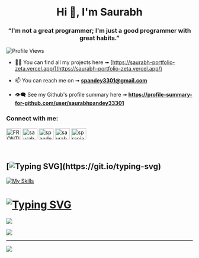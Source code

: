 <h1 align="center">Hi 👋, I'm Saurabh</h1>
<h3 align="center">“I'm not a great programmer; I'm just a good programmer with great habits.”</h3>

![Profile Views](https://komarev.com/ghpvc/?username=saurabhpandey33301&label=Profile%20views&color=0e75b6&style=flat)

- 👨‍💻 You can find all my projects here ➟ [https://saurabh-portfolio-zeta.vercel.app/](https://saurabh-portfolio-zeta.vercel.app/)

- 📫 You can reach me on  ➟ **spandey3301@gmail.com**

- 👁️‍🗨️ See my Github's profile summary here ➟ **https://profile-summary-for-github.com/user/saurabhpandey33301**

<!-- - 📄 Know about my experiences [https://drive.google.com/file/d/1DiBn4lUKVqXh0Yyt14sx4S-p11BXwD4n/view?usp=sharing](https://drive.google.com/file/d/1DiBn4lUKVqXh0Yyt14sx4S-p11BXwD4n/view?usp=sharing) -->

<h3 align="left">Connect with me:</h3>
<p align="left">
<a href="https://x.com/FRONTIER3301" target="blank"><img align="center" src="https://img.shields.io/badge/X-000000?style=for-the-badge&logo=x&logoColor=white" alt="FRONTIER3301" height="30" width="40" /></a>
<a href="https://www.linkedin.com/in/saurabh3301/" target="blank"><img align="center" src="https://raw.githubusercontent.com/rahuldkjain/github-profile-readme-generator/master/src/images/icons/Social/linked-in-alt.svg" alt="saurabh3301" height="30" width="40" /></a>
<a href="https://www.codechef.com/users/spandey3301" target="blank"><img align="center" src="https://cdn.jsdelivr.net/npm/simple-icons@3.1.0/icons/codechef.svg" alt="spandey3301" height="30" width="40" /></a>
<a href="https://leetcode.com/u/saurabh3301/" target="blank"><img align="center" src="https://raw.githubusercontent.com/rahuldkjain/github-profile-readme-generator/master/src/images/icons/Social/leet-code.svg" alt="saurabh3301" height="30" width="40" /></a>
<a href="https://www.geeksforgeeks.org/user/spandey3301/" target="blank"><img align="center" src="https://raw.githubusercontent.com/rahuldkjain/github-profile-readme-generator/master/src/images/icons/Social/geeks-for-geeks.svg" alt="spranjal_3301" height="30" width="40" /></a>
</p>
<br>

## [![Typing SVG](https://readme-typing-svg.demolab.com?font=Fira+Code&weight=800&size=35&duration=4000&pause=100&vCenter=true&width=435&height=40&lines=%F0%9F%92%BB+My+Tech+Stack:)](https://git.io/typing-svg)

[![My Skills](https://skillicons.dev/icons?i=python,cpp,ts,js,tailwind,react,nextjs,nodejs,express,bun,pnpm,prisma,mysql,mongodb,redis,postgres,supabase,firebase,docker,gcp,aws,nginx,git,linux,vercel&theme=dark)](https://skillicons.dev)

# [![Typing SVG](https://readme-typing-svg.demolab.com?font=Fira+Code&weight=800&size=35&duration=4000&pause=100&color=34F74C&vCenter=true&width=435&height=40&lines=+%F0%9F%93%8A+My+GitHub+Stats%3A)](https://git.io/typing-svg)
<!-- ![](https://github-readme-streak-stats.herokuapp.com/?user=spranjal3301&theme=holi&hide_border=false)<br/> -->
![](https://github-readme-stats.vercel.app/api/top-langs/?username=saurabhpandey33301&theme=holi&hide_border=false&include_all_commits=true&count_private=false&layout=compact)

![](https://github-profile-trophy.vercel.app/?username=saurabhpandey33301&theme=radical&no-frame=false&no-bg=true&margin-w=4)

---
[![](https://visitcount.itsvg.in/api?id=saurabhpandey33301&icon=0&color=0)](https://visitcount.itsvg.in)







